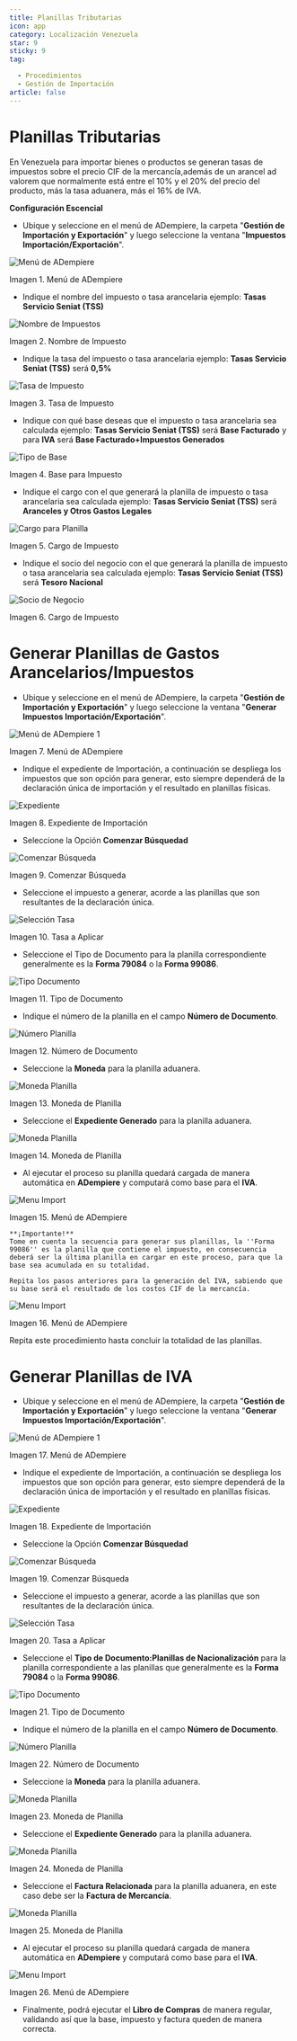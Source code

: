 ```yaml
---
title: Planillas Tributarias
icon: app
category: Localización Venezuela
star: 9
sticky: 9
tag:

  - Procedimientos
  - Gestión de Importación
article: false
---
```


**Planillas Tributarias**
=========================

En Venezuela para importar bienes o productos se generan tasas de impuestos sobre el precio CIF de la mercancía,además de un arancel ad valorem que normalmente está entre el 10% y el 20% del precio del producto, más la tasa aduanera, más el 16% de IVA.

**Configuración Escencial**

- Ubique y seleccione en el menú de ADempiere, la carpeta "**Gestión de Importación y Exportación**" y luego seleccione la ventana "**Impuestos Importación/Exportación**".

![Menú de ADempiere](/assets/img/procedures/import/resources/confimpuestos.png)

Imagen 1. Menú de ADempiere

- Indique el nombre del impuesto o tasa arancelaria ejemplo: **Tasas Servicio Seniat (TSS)**

![Nombre de Impuestos](/assets/img/procedures/import/resources/nombreconfimpuestos.png)

Imagen 2. Nombre de Impuesto

- Indique la tasa del impuesto o tasa arancelaria ejemplo: **Tasas Servicio Seniat (TSS)** será **0,5%**

![Tasa de Impuesto](/assets/img/procedures/import/resources/tasaconfigimpuestos.png)

Imagen 3. Tasa de Impuesto

- Indique con qué base deseas que el impuesto o tasa arancelaria sea calculada ejemplo: **Tasas Servicio Seniat (TSS)** será **Base Facturado** y para **IVA** será **Base Facturado+Impuestos Generados**

![Tipo de Base](/assets/img/procedures/import/resources/tipodebaseimpuestos.png)

Imagen 4. Base para Impuesto

- Indique el cargo con el que generará la planilla de impuesto o tasa arancelaria sea calculada ejemplo: **Tasas Servicio Seniat (TSS)** será **Aranceles y Otros Gastos Legales**

![Cargo para Planilla](/assets/img/procedures/import/resources/cargoconfigtasas.png)

Imagen 5. Cargo de Impuesto

- Indique el socio del negocio con el que generará la planilla de impuesto o tasa arancelaria sea calculada ejemplo: **Tasas Servicio Seniat (TSS)** será **Tesoro Nacional**

![Socio de Negocio](/assets/img/procedures/import/resources/snplanilla.png)

Imagen 6. Cargo de Impuesto

**Generar Planillas de Gastos Arancelarios/Impuestos**
======================================================

- Ubique y seleccione en el menú de ADempiere, la carpeta "**Gestión de Importación y Exportación**" y luego seleccione la ventana "**Generar Impuestos Importación/Exportación**".

![Menú de ADempiere 1](/assets/img/procedures/import/resources/procgenerartasas.png)

Imagen 7. Menú de ADempiere

- Indique el expediente de Importación, a continuación se despliega los impuestos que son opción para generar, esto siempre dependerá de la declaración única de importación y el resultado en planillas físicas.

![Expediente](/assets/img/procedures/import/resources/expgenerartasas.png)

Imagen 8. Expediente de Importación

- Seleccione la Opción **Comenzar Búsquedad**

![Comenzar Búsqueda](/assets/img/procedures/import/resources/comenzarbimpuestos.png)

Imagen 9. Comenzar Búsqueda

- Seleccione el impuesto a generar, acorde a las planillas que son resultantes de la declaración única.

![Selección Tasa](/assets/img/procedures/import/resources/SeleccionImp.png)

Imagen 10. Tasa a Aplicar

- Seleccione el Tipo de Documento para la planilla correspondiente generalmente es la **Forma 79084** o la **Forma 99086**.

![Tipo Documento](/assets/img/procedures/import/resources/tipdocgentasas.png)

Imagen 11. Tipo de Documento

- Indique el número de la planilla en el campo **Número de Documento**.

![Número Planilla](/assets/img/procedures/import/resources/ndocgenplanilla.png)

Imagen 12. Número de Documento

- Seleccione la **Moneda** para la planilla aduanera.

![Moneda Planilla](/assets/img/procedures/import/resources/mongenplanilla.png)

Imagen 13. Moneda de Planilla

- Seleccione el **Expediente Generado** para la planilla aduanera.

![Moneda Planilla](/assets/img/procedures/import/resources/mongenplanilla.png)

Imagen 14. Moneda de Planilla

- Al ejecutar el proceso su planilla quedará cargada de manera automática en **ADempiere** y computará como base para el **IVA**.

![Menu Import](/assets/img/procedures/import/resources/menuimport.png)

Imagen 15. Menú de ADempiere

~~~
**¡Importante!**
Tome en cuenta la secuencia para generar sus planillas, la ''Forma 99086'' es la planilla que contiene el impuesto, en consecuencia deberá ser la última planilla en cargar en este proceso, para que la base sea acumulada en su totalidad.

Repita los pasos anteriores para la generación del IVA, sabiendo que su base será el resultado de los costos CIF de la mercancía.
~~~

![Menu Import](/assets/img/procedures/import/resources/menuimport.png)

Imagen 16. Menú de ADempiere

Repita este procedimiento hasta concluir la totalidad de las planillas.

**Generar Planillas de IVA**
============================

- Ubique y seleccione en el menú de ADempiere, la carpeta "**Gestión de Importación y Exportación**" y luego seleccione la ventana "**Generar Impuestos Importación/Exportación**".

![Menú de ADempiere 1](/assets/img/procedures/import/resources/procgenerartasas.png)

Imagen 17. Menú de ADempiere

- Indique el expediente de Importación, a continuación se despliega los impuestos que son opción para generar, esto siempre dependerá de la declaración única de importación y el resultado en planillas físicas.

![Expediente](/assets/img/procedures/import/resources/expgenerartasas.png)

Imagen 18. Expediente de Importación

- Seleccione la Opción **Comenzar Búsquedad**

![Comenzar Búsqueda](/assets/img/procedures/import/resources/comenzarbimpuestos.png)

Imagen 19. Comenzar Búsqueda

- Seleccione el impuesto a generar, acorde a las planillas que son resultantes de la declaración única.

![Selección Tasa](/assets/img/procedures/import/resources/SeleccionImp.png)

Imagen 20. Tasa a Aplicar

- Seleccione el **Tipo de Documento:Planillas de Nacionalización** para la planilla correspondiente a las planillas que generalmente es la **Forma 79084** o la **Forma 99086**.

![Tipo Documento](/assets/img/procedures/import/resources/tipdocgentasas.png)

Imagen 21. Tipo de Documento

- Indique el número de la planilla en el campo **Número de Documento**.

![Número Planilla](/assets/img/procedures/import/resources/ndocgenplanilla.png)

Imagen 22. Número de Documento

- Seleccione la **Moneda** para la planilla aduanera.

![Moneda Planilla](/assets/img/procedures/import/resources/mongenplanilla.png)

Imagen 23. Moneda de Planilla

- Seleccione el **Expediente Generado** para la planilla aduanera.

![Moneda Planilla](/assets/img/procedures/import/resources/mongenplanilla.png)

Imagen 24. Moneda de Planilla

- Seleccione el **Factura Relacionada** para la planilla aduanera, en este caso debe ser la **Factura de Mercancía**.

![Moneda Planilla](/assets/img/procedures/import/resources/mongenplanilla.png)

Imagen 25. Moneda de Planilla

- Al ejecutar el proceso su planilla quedará cargada de manera automática en **ADempiere** y computará como base para el **IVA**.

![Menu Import](/assets/img/procedures/import/resources/menuimport.png)

Imagen 26. Menú de ADempiere

- Finalmente, podrá ejecutar el **Libro de Compras** de manera regular, validando así que la base, impuesto y factura queden de manera correcta.
